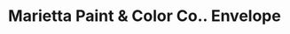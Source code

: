 ---
doi: 10.7916/D8ZK6TRN
date_other: '1904'
date_other_textual: '1904'
form: printed ephemera
genre:
- Envelopes
name:
- Marietta Paint & Color Co.
object_in_context_url: https://biggert.cul.columbia.edu/items/view/ave_biggert_01310
subject_hierarchical_geographic:
- Marietta, Ohio, United States
subject_name:
- Marietta Paint & Color Co.
title: Marietta Paint & Color Co.. Envelope
sort_title: Marietta Paint & Color Co.. Envelope
call_number: ave_biggert_01310
coordinates:
- 39.416666666666664,-81.45
pid: ave_biggert_01310
identifiers: ave_biggert_01310
thumbnail: https://derivativo-2.library.columbia.edu/iiif/2/ldpd:343106/full/!256,256/0/native.jpg
permalink: /biggert/ave_biggert_01310/
layout: iiif-image-page
---